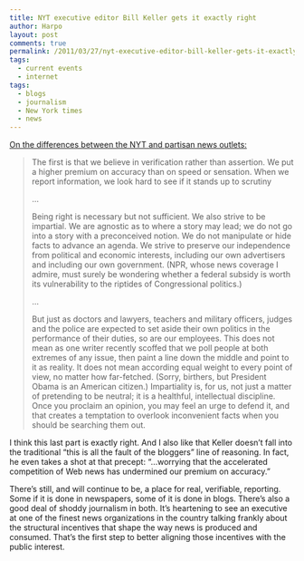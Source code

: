 ```yaml
---
title: NYT executive editor Bill Keller gets it exactly right
author: Harpo
layout: post
comments: true
permalink: /2011/03/27/nyt-executive-editor-bill-keller-gets-it-exactly-right/
tags:
  - current events
  - internet
tags:
  - blogs
  - journalism
  - New York times
  - news
---
```

<a href="http://www.nytimes.com/2011/03/27/magazine/mag-27lede-t.html?_r=1&partner=rss&emc=rss" target="_blank">On the differences between the NYT and partisan news outlets:</a>

> The first is that we believe in verification rather than assertion. We put a higher premium on accuracy than on speed or sensation. When we report information, we look hard to see if it stands up to scrutiny
> 
> &#8230;
> 
> Being right is necessary but not sufficient. We also strive to be impartial. We are agnostic as to where a story may lead; we do not go into a story with a preconceived notion. We do not manipulate or hide facts to advance an agenda. We strive to preserve our independence from political and economic interests, including our own advertisers and including our own government. (NPR, whose news coverage I admire, must surely be wondering whether a federal subsidy is worth its vulnerability to the riptides of Congressional politics.)
> 
> &#8230;
> 
> But just as doctors and lawyers, teachers and military officers, judges and the police are expected to set aside their own politics in the performance of their duties, so are our employees. This does not mean  as one writer recently scoffed  that we poll people at both extremes of any issue, then paint a line down the middle and point to it as reality. It does not mean according equal weight to every point of view, no matter how far-fetched. (Sorry, birthers, but President Obama is an American citizen.) Impartiality is, for us, not just a matter of pretending to be neutral; it is a healthful, intellectual discipline. Once you proclaim an opinion, you may feel an urge to defend it, and that creates a temptation to overlook inconvenient facts when you should be searching them out.

I think this last part is exactly right. And I also like that Keller doesn&#8217;t fall into the traditional &#8220;this is all the fault of the bloggers&#8221; line of reasoning. In fact, he even takes a shot at that precept: &#8220;&#8230;worrying that the accelerated competition of Web news has undermined our premium on accuracy.&#8221;

There&#8217;s still, and will continue to be, a place for real, verifiable, reporting. Some if it is done in newspapers, some of it is done in blogs. There&#8217;s also a good deal of shoddy journalism in both. It&#8217;s heartening to see an executive at one of the finest news organizations in the country talking frankly about the structural incentives that shape the way news is produced and consumed. That&#8217;s the first step to better aligning those incentives with the public interest.